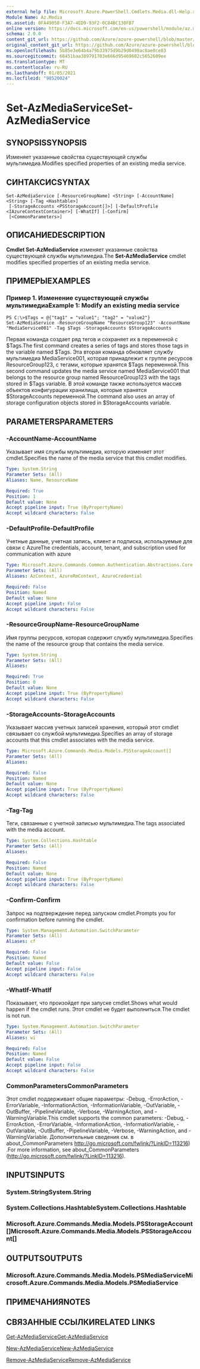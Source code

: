 ```yaml
---
external help file: Microsoft.Azure.PowerShell.Cmdlets.Media.dll-Help.xml
Module Name: Az.Media
ms.assetid: 0FA49058-F3A7-4ED9-93F2-0C84BC130FB7
online version: https://docs.microsoft.com/en-us/powershell/module/az.media/set-azmediaservice
schema: 2.0.0
content_git_url: https://github.com/Azure/azure-powershell/blob/master/src/Media/Media/help/Set-AzMediaService.md
original_content_git_url: https://github.com/Azure/azure-powershell/blob/master/src/Media/Media/help/Set-AzMediaService.md
ms.openlocfilehash: 5b85e3e64b4a79b33975d9b29d0498ac8ae0ce03
ms.sourcegitcommit: 68451baa389791703e666d95469602c5652609ee
ms.translationtype: MT
ms.contentlocale: ru-RU
ms.lasthandoff: 01/05/2021
ms.locfileid: "98520024"
---
```

# <span data-ttu-id="68c1e-101">Set-AzMediaService</span><span class="sxs-lookup"><span data-stu-id="68c1e-101">Set-AzMediaService</span></span>

## <span data-ttu-id="68c1e-102">SYNOPSIS</span><span class="sxs-lookup"><span data-stu-id="68c1e-102">SYNOPSIS</span></span>
<span data-ttu-id="68c1e-103">Изменяет указанные свойства существующей службы мультимедиа.</span><span class="sxs-lookup"><span data-stu-id="68c1e-103">Modifies specified properties of an existing media service.</span></span>

## <span data-ttu-id="68c1e-104">СИНТАКСИС</span><span class="sxs-lookup"><span data-stu-id="68c1e-104">SYNTAX</span></span>

```
Set-AzMediaService [-ResourceGroupName] <String> [-AccountName] <String> [-Tag <Hashtable>]
 [-StorageAccounts <PSStorageAccount[]>] [-DefaultProfile <IAzureContextContainer>] [-WhatIf] [-Confirm]
 [<CommonParameters>]
```

## <span data-ttu-id="68c1e-105">ОПИСАНИЕ</span><span class="sxs-lookup"><span data-stu-id="68c1e-105">DESCRIPTION</span></span>
<span data-ttu-id="68c1e-106">**Cmdlet Set-AzMediaService** изменяет указанные свойства существующей службы мультимедиа.</span><span class="sxs-lookup"><span data-stu-id="68c1e-106">The **Set-AzMediaService** cmdlet modifies specified properties of an existing media service.</span></span>

## <span data-ttu-id="68c1e-107">ПРИМЕРЫ</span><span class="sxs-lookup"><span data-stu-id="68c1e-107">EXAMPLES</span></span>

### <span data-ttu-id="68c1e-108">Пример 1. Изменение существующей службы мультимедиа</span><span class="sxs-lookup"><span data-stu-id="68c1e-108">Example 1: Modify an existing media service</span></span>
```
PS C:\>$Tags = @{"tag1" = "value1"; "tag2" = "value2"}
Set-AzMediaService -ResourceGroupName "ResourceGroup123" -AccountName "MediaService001" -Tag $Tags -StorageAccounts $StorageAccounts
```

<span data-ttu-id="68c1e-109">Первая команда создает ряд тегов и сохраняет их в переменной с $Tags.</span><span class="sxs-lookup"><span data-stu-id="68c1e-109">The first command creates a series of tags and stores those tags in the variable named $Tags.</span></span>
<span data-ttu-id="68c1e-110">Эта вторая команда обновляет службу мультимедиа MediaService001, которая принадлежит к группе ресурсов ResourceGroup123, с тегами, которые хранятся $Tags переменной.</span><span class="sxs-lookup"><span data-stu-id="68c1e-110">This second command updates the media service named MediaService001 that belongs to the resource group named ResourceGroup123 with the tags stored in $Tags variable.</span></span>
<span data-ttu-id="68c1e-111">В этой команде также используется массив объектов конфигурации хранилища, которые хранятся $StorageAccounts переменной.</span><span class="sxs-lookup"><span data-stu-id="68c1e-111">The command also uses an array of storage configuration objects stored in $StorageAccounts variable.</span></span>

## <span data-ttu-id="68c1e-112">PARAMETERS</span><span class="sxs-lookup"><span data-stu-id="68c1e-112">PARAMETERS</span></span>

### <span data-ttu-id="68c1e-113">-AccountName</span><span class="sxs-lookup"><span data-stu-id="68c1e-113">-AccountName</span></span>
<span data-ttu-id="68c1e-114">Указывает имя службы мультимедиа, которую изменяет этот cmdlet.</span><span class="sxs-lookup"><span data-stu-id="68c1e-114">Specifies the name of the media service that this cmdlet modifies.</span></span>

```yaml
Type: System.String
Parameter Sets: (All)
Aliases: Name, ResourceName

Required: True
Position: 1
Default value: None
Accept pipeline input: True (ByPropertyName)
Accept wildcard characters: False
```

### <span data-ttu-id="68c1e-115">-DefaultProfile</span><span class="sxs-lookup"><span data-stu-id="68c1e-115">-DefaultProfile</span></span>
<span data-ttu-id="68c1e-116">Учетные данные, учетная запись, клиент и подписка, используемые для связи с Azure</span><span class="sxs-lookup"><span data-stu-id="68c1e-116">The credentials, account, tenant, and subscription used for communication with azure</span></span>

```yaml
Type: Microsoft.Azure.Commands.Common.Authentication.Abstractions.Core.IAzureContextContainer
Parameter Sets: (All)
Aliases: AzContext, AzureRmContext, AzureCredential

Required: False
Position: Named
Default value: None
Accept pipeline input: False
Accept wildcard characters: False
```

### <span data-ttu-id="68c1e-117">-ResourceGroupName</span><span class="sxs-lookup"><span data-stu-id="68c1e-117">-ResourceGroupName</span></span>
<span data-ttu-id="68c1e-118">Имя группы ресурсов, которая содержит службу мультимедиа.</span><span class="sxs-lookup"><span data-stu-id="68c1e-118">Specifies the name of the resource group that contains the media service.</span></span>

```yaml
Type: System.String
Parameter Sets: (All)
Aliases:

Required: True
Position: 0
Default value: None
Accept pipeline input: True (ByPropertyName)
Accept wildcard characters: False
```

### <span data-ttu-id="68c1e-119">-StorageAccounts</span><span class="sxs-lookup"><span data-stu-id="68c1e-119">-StorageAccounts</span></span>
<span data-ttu-id="68c1e-120">Указывает массив учетных записей хранения, который этот cmdlet связывает со службой мультимедиа.</span><span class="sxs-lookup"><span data-stu-id="68c1e-120">Specifies an array of storage accounts that this cmdlet associates with the media service.</span></span>

```yaml
Type: Microsoft.Azure.Commands.Media.Models.PSStorageAccount[]
Parameter Sets: (All)
Aliases:

Required: False
Position: Named
Default value: None
Accept pipeline input: True (ByPropertyName)
Accept wildcard characters: False
```

### <span data-ttu-id="68c1e-121">-Tag</span><span class="sxs-lookup"><span data-stu-id="68c1e-121">-Tag</span></span>
<span data-ttu-id="68c1e-122">Теги, связанные с учетной записью мультимедиа.</span><span class="sxs-lookup"><span data-stu-id="68c1e-122">The tags associated with the media account.</span></span>

```yaml
Type: System.Collections.Hashtable
Parameter Sets: (All)
Aliases:

Required: False
Position: Named
Default value: None
Accept pipeline input: True (ByPropertyName)
Accept wildcard characters: False
```

### <span data-ttu-id="68c1e-123">-Confirm</span><span class="sxs-lookup"><span data-stu-id="68c1e-123">-Confirm</span></span>
<span data-ttu-id="68c1e-124">Запрос на подтверждение перед запуском cmdlet.</span><span class="sxs-lookup"><span data-stu-id="68c1e-124">Prompts you for confirmation before running the cmdlet.</span></span>

```yaml
Type: System.Management.Automation.SwitchParameter
Parameter Sets: (All)
Aliases: cf

Required: False
Position: Named
Default value: False
Accept pipeline input: False
Accept wildcard characters: False
```

### <span data-ttu-id="68c1e-125">-WhatIf</span><span class="sxs-lookup"><span data-stu-id="68c1e-125">-WhatIf</span></span>
<span data-ttu-id="68c1e-126">Показывает, что произойдет при запуске cmdlet.</span><span class="sxs-lookup"><span data-stu-id="68c1e-126">Shows what would happen if the cmdlet runs.</span></span>
<span data-ttu-id="68c1e-127">Этот cmdlet не будет выполниться.</span><span class="sxs-lookup"><span data-stu-id="68c1e-127">The cmdlet is not run.</span></span>

```yaml
Type: System.Management.Automation.SwitchParameter
Parameter Sets: (All)
Aliases: wi

Required: False
Position: Named
Default value: False
Accept pipeline input: False
Accept wildcard characters: False
```

### <span data-ttu-id="68c1e-128">CommonParameters</span><span class="sxs-lookup"><span data-stu-id="68c1e-128">CommonParameters</span></span>
<span data-ttu-id="68c1e-129">Этот cmdlet поддерживает общие параметры: -Debug, -ErrorAction, -ErrorVariable, -InformationAction, -InformationVariable, -OutVariable, -OutBuffer, -PipelineVariable, -Verbose, -WarningAction, and -WarningVariable.</span><span class="sxs-lookup"><span data-stu-id="68c1e-129">This cmdlet supports the common parameters: -Debug, -ErrorAction, -ErrorVariable, -InformationAction, -InformationVariable, -OutVariable, -OutBuffer, -PipelineVariable, -Verbose, -WarningAction, and -WarningVariable.</span></span> <span data-ttu-id="68c1e-130">Дополнительные сведения см. в about_CommonParameters http://go.microsoft.com/fwlink/?LinkID=113216) .</span><span class="sxs-lookup"><span data-stu-id="68c1e-130">For more information, see about_CommonParameters (http://go.microsoft.com/fwlink/?LinkID=113216).</span></span>

## <span data-ttu-id="68c1e-131">INPUTS</span><span class="sxs-lookup"><span data-stu-id="68c1e-131">INPUTS</span></span>

### <span data-ttu-id="68c1e-132">System.String</span><span class="sxs-lookup"><span data-stu-id="68c1e-132">System.String</span></span>

### <span data-ttu-id="68c1e-133">System.Collections.Hashtable</span><span class="sxs-lookup"><span data-stu-id="68c1e-133">System.Collections.Hashtable</span></span>

### <span data-ttu-id="68c1e-134">Microsoft.Azure.Commands.Media.Models.PSStorageAccount[]</span><span class="sxs-lookup"><span data-stu-id="68c1e-134">Microsoft.Azure.Commands.Media.Models.PSStorageAccount[]</span></span>

## <span data-ttu-id="68c1e-135">OUTPUTS</span><span class="sxs-lookup"><span data-stu-id="68c1e-135">OUTPUTS</span></span>

### <span data-ttu-id="68c1e-136">Microsoft.Azure.Commands.Media.Models.PSMediaService</span><span class="sxs-lookup"><span data-stu-id="68c1e-136">Microsoft.Azure.Commands.Media.Models.PSMediaService</span></span>

## <span data-ttu-id="68c1e-137">ПРИМЕЧАНИЯ</span><span class="sxs-lookup"><span data-stu-id="68c1e-137">NOTES</span></span>

## <span data-ttu-id="68c1e-138">СВЯЗАННЫЕ ССЫЛКИ</span><span class="sxs-lookup"><span data-stu-id="68c1e-138">RELATED LINKS</span></span>

[<span data-ttu-id="68c1e-139">Get-AzMediaService</span><span class="sxs-lookup"><span data-stu-id="68c1e-139">Get-AzMediaService</span></span>](./Get-AzMediaService.md)

[<span data-ttu-id="68c1e-140">New-AzMediaService</span><span class="sxs-lookup"><span data-stu-id="68c1e-140">New-AzMediaService</span></span>](./New-AzMediaService.md)

[<span data-ttu-id="68c1e-141">Remove-AzMediaService</span><span class="sxs-lookup"><span data-stu-id="68c1e-141">Remove-AzMediaService</span></span>](./Remove-AzMediaService.md)


